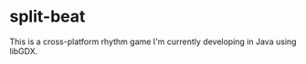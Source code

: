 split-beat
==========

This is a cross-platform rhythm game I'm currently developing in Java using libGDX.
